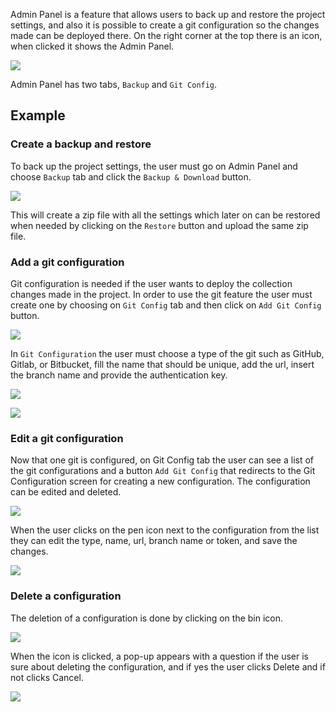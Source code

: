 Admin Panel is a feature that allows users to back up and restore the project settings, and also it is possible to create a git configuration so the changes made can be deployed there. On the right corner at the top there is an icon, when clicked it shows the Admin Panel.

![](../images/adminpanel/adminpanel.png)

Admin Panel has two tabs, `Backup` and `Git Config`.

## Example

### Create a backup and restore

To back up the project settings, the user must go on Admin Panel and choose `Backup` tab and click the `Backup & Download` button. 

![](../images/adminpanel/backuptab.png)

This will create a zip file with all the settings which later on can be restored when needed by clicking on the `Restore` button and upload the same zip file.

### Add a git configuration

Git configuration is needed if the user wants to deploy the collection changes made in the project. In order to use the git feature the user must create one by choosing on `Git Config` tab and then click on `Add Git Config` button.

![](../images/adminpanel/gitconfigtab.png)

In `Git Configuration` the user must choose a type of the git such as GitHub, Gitlab, or Bitbucket, fill the name that should be unique, add the url, insert the branch name and provide the authentication key. 

![](../images/adminpanel/gitconfigblank.png)

![](../images/adminpanel/gitconfigfilled.png)

### Edit a git configuration

Now that one git is configured, on Git Config tab the user can see a list of the git configurations and a button `Add Git Config` that redirects to the Git Configuration screen for creating a new configuration. The configuration can be edited and deleted.

![](../images/adminpanel/configurationlist.png)

When the user clicks on the pen icon next to the configuration from the list they can edit the type, name, url, branch name or token, and save the changes.

![](../images/adminpanel/editconfiguration.png)

### Delete a configuration

The deletion of a configuration is done by clicking on the bin icon.

![](../images/adminpanel/deleteconfiguration.png)

When the icon is clicked, a pop-up appears with a question if the user is sure about deleting the configuration, and if yes the user clicks Delete and if not clicks Cancel.

![](../images/adminpanel/deleteconfigurationquestion.png)